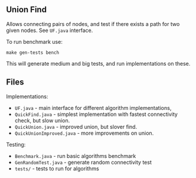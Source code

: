 Union Find
----------

Allows connecting pairs of nodes, and test if there exists a path for two given nodes. See `UF.java` interface.

To run benchmark use:

```
make gen-tests bench
```

This will generate medium and big tests, and run implementations on these.

Files
-----

Implementations:

* `UF.java` - main interface for different algorithm implementations,
* `QuickFind.java` - simplest implementation with fastest connectivity check, but slow union.
* `QuickUnion.java` - improved union, but slover find.
* `QuickUnionImproved.java` - more improvements on union.

Testing:

* `Benchmark.java` - run basic algorithms benchmark
* `GenRandomTest.java` - generate random connectivity test
* `tests/` - tests to run for algorithms